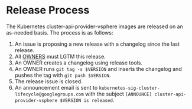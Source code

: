 # Release Process

The Kubernetes cluster-api-provider-vsphere images are released on an as-needed basis. The process is as follows:

1. An issue is proposing a new release with a changelog since the last release.
1. All [OWNERS](OWNERS) must LGTM this release.
1. An OWNER creates a changelog using release tools. 
1. An OWNER runs `git tag -s $VERSION` and inserts the changelog and pushes the tag with `git push $VERSION`.
1. The release issue is closed.
1. An announcement email is sent to `kubernetes-sig-cluster-lifecycle@googlegroups.com` with the subject `[ANNOUNCE] cluster-api-provider-vsphere $VERSION is released`.

